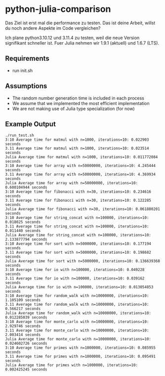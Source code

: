 # python-julia-comparison
Das Ziel ist erst mal die performance zu testen. Das ist deine Arbeit, willst du noch andere Aspekte im Code vergleichen? 


Ich plane python3.10.12 und 3.11.4 zu testen, weil die neue Version signifikant schneller ist. Fuer Julia nehmen wir 1.9.1 (aktuell) und 1.6.7 (LTS). 


## Requirements
* run init.sh


## Assumptions
* The random number generation time is included in each process
* We assume that we implemented the most efficient implementation
* We are not making use of Julia type specialization (for now) 

## Example Output
```
./run_test.sh
3:10 Average time for matmul with n=1000, iterations=10: 0.022903 seconds
3.11 Average time for matmul with n=1000, iterations=10: 0.023514 seconds
Julia Average time for matmul with n=1000, iterations=10: 0.011772084 seconds
3:10 Average time for array with n=50000000, iterations=10: 4.245444 seconds
3.11 Average time for array with n=50000000, iterations=10: 4.369934 seconds
Julia Average time for array with n=50000000, iterations=10: 0.600104944 seconds
3:10 Average time for fibonacci with n=30, iterations=10: 0.234616 seconds
3.11 Average time for fibonacci with n=30, iterations=10: 0.122285 seconds
Julia Average time for fibonacci with n=30, iterations=10: 0.061880201 seconds
3:10 Average time for string_concat with n=100000, iterations=10: 0.018025 seconds
3.11 Average time for string_concat with n=100000, iterations=10: 0.011440 seconds
Julia Average time for string_concat with n=100000, iterations=10: 2.133877794 seconds
3:10 Average time for sort with n=5000000, iterations=10: 0.177194 seconds
3.11 Average time for sort with n=5000000, iterations=10: 0.198682 seconds
Julia Average time for sort with n=5000000, iterations=10: 0.136639368 seconds
3:10 Average time for io with n=100000, iterations=10: 0.049228 seconds
3.11 Average time for io with n=100000, iterations=10: 0.039162 seconds
Julia Average time for io with n=100000, iterations=10: 0.013054853 seconds
3:10 Average time for random_walk with n=10000000, iterations=10: 1.105109 seconds
3.11 Average time for random_walk with n=10000000, iterations=10: 0.566217 seconds
Julia Average time for random_walk with n=10000000, iterations=10: 0.012285039 seconds
3:10 Average time for monte_carlo with n=10000000, iterations=10: 2.929746 seconds
3.11 Average time for monte_carlo with n=10000000, iterations=10: 2.003414 seconds
Julia Average time for monte_carlo with n=10000000, iterations=10: 0.024602726 seconds
3:10 Average time for primes with n=1000000, iterations=10: 0.085955 seconds
3.11 Average time for primes with n=1000000, iterations=10: 0.095491 seconds
Julia Average time for primes with n=1000000, iterations=10: 0.002425245 seconds

``` 
